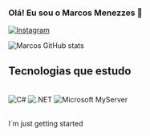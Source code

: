 ### Olá! Eu sou o Marcos Menezzes 🧒



[![Instagram](https://img.shields.io/badge/Instagram-E4405F?style=for-the-badge&logo=instagram&logoColor=white)](https://www.instagram.com/marc.menezzes/)

![Marcos GitHub stats]( https://github-readme-stats.vercel.app/api?username=marcosmenezzes&show_icons=true&hide=contribs,prs&cache_seconds=86400&theme=graywhite)

## Tecnologias que estudo

<div style = "display: inline_block"></br>
 <img align="center" alt="C#" src="https://img.shields.io/badge/C%23-239120?style=for-the-badge&logo=c-sharp&logoColor=white" >
  <img align="center" alt=".NET" src="https://img.shields.io/badge/.NET-5C2D91?style=for-the-badge&logo=.net&logoColor=white" >
    <img align="center" alt="Microsoft MyServer" src="https://img.shields.io/badge/Microsoft_SQL_Server-CC2927?style=for-the-badge&logo=microsoft-sql-server&logoColor=white" >
 </div> </br>

I´m just getting started
